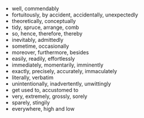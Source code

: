 
- well, commendably
- fortuitously, by accident, accidentally, unexpectedly
- theoretically, conceptually
- tidy, spruce, arrange, comb
- so, hence, therefore, thereby
- inevitably, admittedly
- sometime, occasionally
- moreover, furthermore, besides
- easily, readily, effortlessly
- immediately, momentarily, imminently
- exactly, precisely, accurately, immaculately
- literally, verbatim
- unintentionally, inadvertently, unwittingly
- get used to, accustomed to
- very, extremely, grossly, sorely
- sparely, stingily
- everywhere, high and low
